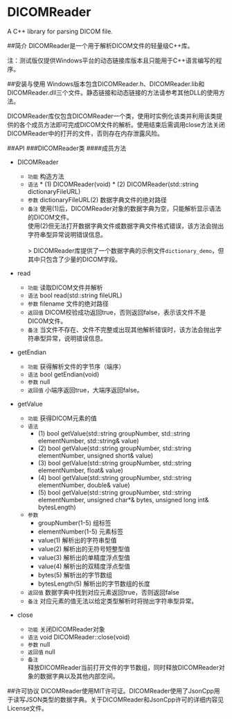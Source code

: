 # DICOMReader
A C++ library for parsing DICOM file.

##简介
DICOMReader是一个用于解析DICOM文件的轻量级C++库。

注：测试版仅提供Windows平台的动态链接库版本且只能用于C++语言编写的程序。

##安装与使用
Windows版本包含DICOMReader.h、DICOMReader.lib和DICOMReader.dll三个文件。静态链接和动态链接的方法请参考其他DLL的使用方法。

DICOMReader库仅包含DICOMReader一个类，使用时实例化该类并利用该类提供的各个成员方法即可完成DICOM文件的解析。使用结束后需调用close方法关闭DICOMReader中的打开的文件，否则存在内存泄露风险。

##API
###DICOMReader类
####成员方法
* DICOMReader
  * `功能`	构造方法 
  * `语法`
    	* (1)	DICOMReader(void)
    	* (2)	DICOMReader(std::string dictionaryFileURL)
  * `参数`	dictionaryFileURL(2)	数据字典文件的绝对路径
  * `备注`	使用(1)后，DICOMReader对象的数据字典为空，只能解析显示语法的DICOM文件。<br>使用(2)但无法打开数据字典文件或数据字典文件格式错误，该方法会抛出字符串型异常说明错误信息。<br><br>
  		> DICOMReader库提供了一个数据字典的示例文件`dictionary_demo`，但其中只包含了少量的DICOM字段。

* read
  * `功能`	读取DICOM文件并解析
  * `语法`	bool read(std::string fileURL)
  * `参数`	filename	文件的绝对路径
  * `返回值`	DICOM校验成功返回true，否则返回false，表示该文件不是DICOM文件。
  * `备注`	当文件不存在、文件不完整或出现其他解析错误时，该方法会抛出字符串型异常，说明错误信息。
    
* getEndian
  * `功能`	获得解析文件的字节序（端序）
  * `语法`	bool getEndian(void)
  * `参数`	null
  * `返回值`	小端序返回true，大端序返回false。

* getValue
  * `功能`	获得DICOM元素的值
  * `语法`
   	* (1) 	bool getValue(std::string groupNumber, std::string elementNumber, std::string& value)
	* (2)	bool getValue(std::string groupNumber, std::string elementNumber, unsigned short& value)
	* (3)	bool getValue(std::string groupNumber, std::string elementNumber, float& value)
	* (4)	bool getValue(std::string groupNumber, std::string elementNumber, double& value)
	* (5)	bool getValue(std::string groupNumber, std::string elementNumber, unsigned char*& bytes, unsigned long int& bytesLength)
  * `参数`
	* groupNumber(1-5)	组标签
	* elementNumber(1-5)	元素标签
	* value(1)		解析出的字符串型值
	* value(2)		解析出的无符号短整型值
	* value(3)		解析出的单精度浮点型值
	* value(4)		解析出的双精度浮点型值
	* bytes(5)		解析出的字节数组
	* bytesLength(5)	解析出的字节数组的长度
  * `返回值`	数据字典中找到对应元素返回true，否则返回false
  * `备注`	对应元素的值无法以给定类型解析时将抛出字符串型异常。

* close
  * `功能`	关闭DICOMReader对象
  * `语法`	void DICOMReader::close(void)
  * `参数`	null
  * `返回值`	null
  * `备注`	
    释放DICOMReader当前打开文件的字节数组，同时释放DICOMReader对象的数据字典以及其他内部空间。

##许可协议
DICOMReader使用MIT许可证。DICOMReader使用了JsonCpp用于读写JSON类型的数据字典。关于DICOMReader和JsonCpp许可的详细内容见License文件。

